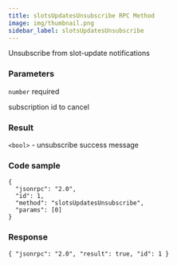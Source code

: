 ```yaml
---
title: slotsUpdatesUnsubscribe RPC Method
image: img/thumbnail.png
sidebar_label: slotsUpdatesUnsubscribe
---
```

Unsubscribe from slot-update notifications

### Parameters

`number` required

subscription id to cancel

### Result

`<bool>` - unsubscribe success message

### Code sample

```
{
  "jsonrpc": "2.0",
  "id": 1,
  "method": "slotsUpdatesUnsubscribe",
  "params": [0]
}
```


### Response

```
{ "jsonrpc": "2.0", "result": true, "id": 1 }
```
